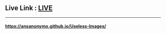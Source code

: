 ## Live Link : [LIVE](https://ansanonymo.github.io/Useless-Images/)



--------------------------------
#### https://ansanonymo.github.io/Useless-Images/